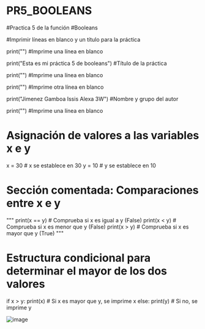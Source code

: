 # PR5_BOOLEANS

#Practica 5 de la función 
#Booleans

#Imprimir líneas en blanco y un título para la práctica

print("")  #Imprime una línea en blanco

print("Esta es mi práctica 5 de booleans")  #Título de la práctica

print("")  #Imprime una línea en blanco

print("")  #Imprime otra línea en blanco

print("Jimenez Gamboa Issis Alexa 3W")  #Nombre y grupo del autor

print("")  #Imprime una línea en blanco

# Asignación de valores a las variables x e y
x = 30  # x se establece en 30
y = 10  # y se establece en 10

# Sección comentada: Comparaciones entre x e y
"""
print(x == y)  # Comprueba si x es igual a y (False)
print(x < y)   # Comprueba si x es menor que y (False)
print(x > y)   # Comprueba si x es mayor que y (True)
"""

# Estructura condicional para determinar el mayor de los dos valores
if x > y:
    print(x)  # Si x es mayor que y, se imprime x
else:
    print(y)  # Si no, se imprime y

![image](https://github.com/user-attachments/assets/31cbac77-ede3-47d7-9d5a-86f380e9c128)
